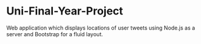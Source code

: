 # Uni-Final-Year-Project
Web application which displays locations of user tweets using Node.js as a server and Bootstrap for a fluid layout.
